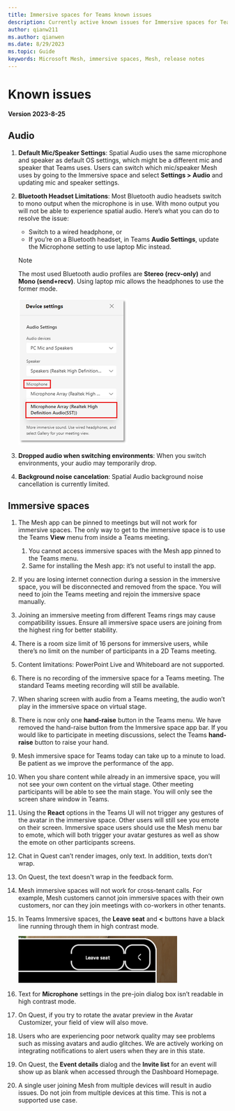 ```yaml
---
title: Immersive spaces for Teams known issues
description: Currently active known issues for Immersive spaces for Teams
author: qianw211    
ms.author: qianwen
ms.date: 8/29/2023
ms.topic: Guide
keywords: Microsoft Mesh, immersive spaces, Mesh, release notes
---
```


# Known issues

**Version 2023-8-25**

## Audio

1. **Default Mic/Speaker Settings**: Spatial Audio uses the same microphone and speaker as default OS settings, which might be a different mic and speaker that Teams uses. Users can switch which mic/speaker Mesh uses by going to the Immersive space and select **Settings > Audio** and updating mic and speaker settings.
2. **Bluetooth Headset Limitations**: Most Bluetooth audio headsets switch to mono output when the microphone is in use. With mono output you will not be able to experience spatial audio. Here’s what you can do to resolve the issue: 

    * Switch to a wired headphone, or
    * If you’re on a Bluetooth headset, in Teams **Audio Settings**, update the Microphone setting to use laptop Mic instead.

    >[!Note]
    >The most used Bluetooth audio profiles are **Stereo (recv-only)** and **Mono (send+recv)**. Using laptop mic allows the headphones to use the former mode.

    ![A screenshot of the Device settings menu](media/device-settings-menu.png)
 
3. **Dropped audio when switching environments**: When you switch environments, your audio may temporarily drop. 
4. **Background noise cancelation**: Spatial Audio background noise cancellation is currently limited. 


## Immersive spaces

1. The Mesh app can be pinned to meetings but will not work for immersive spaces. The only way to get to the immersive space is to use the Teams **View** menu from inside a Teams meeting. 

    1. You cannot access immersive spaces with the Mesh app pinned to the Teams menu. 
    1. Same for installing the Mesh app: it’s not useful to install the app. 

2. If you are losing internet connection during a session in the immersive space, you will be disconnected and removed from the space. You will need to join the Teams meeting and rejoin the immersive space manually.
3. Joining an immersive meeting from different Teams rings may cause compatibility issues. Ensure all immersive space users are joining from the highest ring for better stability.
4. There is a room size limit of 16 persons for immersive users, while there’s no limit on the number of participants in a 2D Teams meeting. 
5. Content limitations: PowerPoint Live and Whiteboard are not supported.
6. There is no recording of the immersive space for a Teams meeting. The standard Teams meeting recording will still be available.
7. When sharing screen with audio from a Teams meeting, the audio won’t play in the immersive space on virtual stage.
8. There is now only one **hand-raise** button in the Teams menu. We have removed the hand-raise button from the Immersive space app bar. If you would like to participate in meeting discussions, select the Teams **hand-raise** button to raise your hand.
9. Mesh immersive space for Teams today can take up to a minute to load. Be patient as we improve the performance of the app. 
10.	When you share content while already in an immersive space, you will not see your own content on the virtual stage. Other meeting participants will be able to see the main stage.  You will only see the screen share window in Teams.
11. Using the **React** options in the Teams UI will not trigger any gestures of the avatar in the immersive space. Other users will still see you emote on their screen. Immersive space users should use the Mesh menu bar to emote, which will both trigger your avatar gestures as well as show the emote on other participants screens. 
12. Chat in Quest can’t render images, only text. In addition, texts don’t wrap. 
13.	On Quest, the text doesn't wrap in the feedback form.
14. Mesh immersive spaces will not work for cross-tenant calls. For example, Mesh customers cannot join immersive spaces with their own customers, nor can they join meetings with co-workers in other tenants.
15.	In Teams Immersive spaces, the **Leave seat** and **<** buttons have a black line running through them in high contrast mode.

    ![A screenshot of the Leave seat button](media/leave-seat-button.png)
 
16.	Text for **Microphone** settings in the pre-join dialog box isn’t readable in high contrast mode.
17.	On Quest, if you try to rotate the avatar preview in the Avatar Customizer, your field of view will also move.
18.	Users who are experiencing poor network quality may see problems such as missing avatars and audio glitches. We are actively working on integrating notifications to alert users when they are in this state.
19.	On Quest, the **Event details** dialog and the **Invite list** for an event will show up as blank when accessed through the Dashboard Homepage.
20.	A single user joining Mesh from multiple devices will result in audio issues. Do not join from multiple devices at this time. This is not a supported use case.



